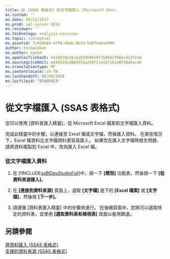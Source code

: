 ```yaml
---
title: 從 (SSAS 表格式) 的文字檔匯入 |Microsoft Docs
ms.custom: ''
ms.date: 06/13/2017
ms.prod: sql-server-2014
ms.reviewer: ''
ms.technology: analysis-services
ms.topic: conceptual
ms.assetid: 7c426b04-4ff6-49ab-8bfd-54074d6ae99d
author: minewiskan
ms.author: owend
ms.openlocfilehash: 4434818e28cba839b8850f359b52fb6bcd2dfeeb
ms.sourcegitcommit: ad4d92dce894592a259721a1571b1d8736abacdb
ms.translationtype: MT
ms.contentlocale: zh-TW
ms.lasthandoff: 08/04/2020
ms.locfileid: "87605923"
---
```

# <a name="import-from-a-text-file-ssas-tabular"></a>從文字檔匯入 (SSAS 表格式)
  您可以使用 [資料表匯入精靈]，從 Microsoft Excel 檔案和文字檔匯入資料。  
  
 完成此精靈中的步驟，以連接至 Excel 檔或文字檔，然後匯入資料。 在某些情況下，Excel 檔資料比文字檔資料更容易匯入。 如果您在匯入文字檔時發生問題，請將資料複製到 Excel 中，改為匯入 Excel 檔。  
  
### <a name="to-import-data-from-a-text-file"></a>從文字檔匯入資料  
  
1.  在 [!INCLUDE[ssBIDevStudioFull](../includes/ssbidevstudiofull-md.md)]中，按一下 **[模型]** 功能表，然後按一下 **[從資料來源匯入]**。  
  
2.  在 **[連接到資料來源]** 頁面上，選取 **[文字檔]** 底下的 **[Excel 檔案]** 或 **[文字檔]**，然後按 **[下一步]**。  
  
3.  請遵循 [資料表匯入精靈] 中的步驟來進行。 在後續頁面中，您將可以選取特定的資料表，並使用 **[選取資料表和檢視表]** 頁面以套用篩選。  
  
## <a name="see-also"></a>另請參閱  
 [將資料匯入 &#40;SSAS 表格式&#41;](import-data-ssas-tabular.md)   
 [支援的資料來源 &#40;SSAS 表格式&#41;](tabular-models/data-sources-supported-ssas-tabular.md)  
  
  
